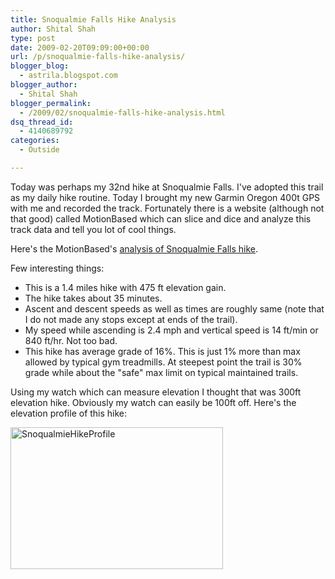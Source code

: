 ```yaml
---
title: Snoqualmie Falls Hike Analysis
author: Shital Shah
type: post
date: 2009-02-20T09:09:00+00:00
url: /p/snoqualmie-falls-hike-analysis/
blogger_blog:
  - astrila.blogspot.com
blogger_author:
  - Shital Shah
blogger_permalink:
  - /2009/02/snoqualmie-falls-hike-analysis.html
dsq_thread_id:
  - 4140689792
categories:
  - Outside

---
```

Today was perhaps my 32nd hike at Snoqualmie Falls. I've adopted this trail as my daily hike routine. Today I brought my new Garmin Oregon 400t GPS with me and recorded the track. Fortunately there is a website (although not that good) called MotionBased which can slice and dice and analyze this track data and tell you lot of cool things.

Here's the MotionBased's [analysis of Snoqualmie Falls hike][1].

Few interesting things:

  * This is a 1.4 miles hike with 475 ft elevation gain.
  * The hike takes about 35 minutes.
  * Ascent and descent speeds as well as times are roughly same (note that I do not made any stops except at ends of the trail).
  * My speed while ascending is 2.4 mph and vertical speed is 14 ft/min or 840 ft/hr. Not too bad.
  * This hike has average grade of 16%. This is just 1% more than max allowed by typical gym treadmills. At steepest point the trail is 30% grade while about the "safe" max limit on typical maintained trails.

Using my watch which can measure elevation I thought that was 300ft elevation hike. Obviously my watch can easily be 100ft off. Here's the elevation profile of this hike:

[<img src="/images/posts/2009/02/SnoqualmieHikeProfile.png" alt="SnoqualmieHikeProfile" width="340" height="227" class="alignnone size-full wp-image-721" srcset="http://shitalshah.com/ShitalShahWP/wp-content/uploads/2009/02/SnoqualmieHikeProfile.png 340w, http://shitalshah.com/ShitalShahWP/wp-content/uploads/2009/02/SnoqualmieHikeProfile-300x200.png 300w" sizes="(max-width: 340px) 100vw, 340px" />][2]

 [1]: http://trail.motionbased.com/trail/invitation/dashboard.mb?episodePk.pkValue=7658501
 [2]: /images/posts/2009/02/SnoqualmieHikeProfile.png